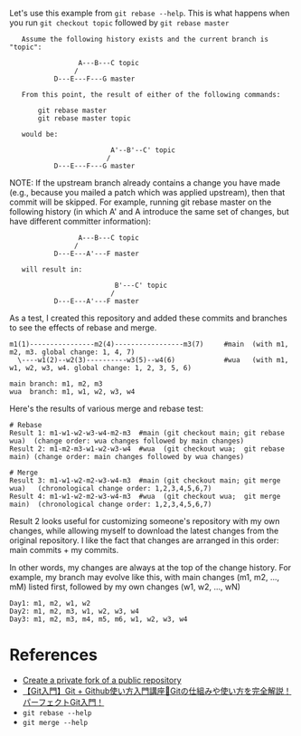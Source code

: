 Let's use this example from `git rebase --help`.
This is what happens when you run `git checkout topic` followed by `git rebase master`

       Assume the following history exists and the current branch is "topic":

                     A---B---C topic
                    /
               D---E---F---G master

       From this point, the result of either of the following commands:

           git rebase master
           git rebase master topic

       would be:

                             A'--B'--C' topic
                            /
               D---E---F---G master


NOTE:
       If the upstream branch already contains a change you have made
       (e.g., because you mailed a patch which was applied upstream),
       then that commit will be skipped. For example, running git rebase
       master on the following history (in which A' and A introduce the
       same set of changes, but have different committer information):

                     A---B---C topic
                    /
               D---E---A'---F master

       will result in:

                              B'---C' topic
                             /
               D---E---A'---F master

As a test, I created this repository and added these commits and branches to see the effects of rebase and merge.

```
m1(1)----------------m2(4)-----------------m3(7)     #main  (with m1, m2, m3. global change: 1, 4, 7)
  \----w1(2)--w2(3)----------w3(5)--w4(6)            #wua   (with m1, w1, w2, w3, w4. global change: 1, 2, 3, 5, 6)

main branch: m1, m2, m3
wua  branch: m1, w1, w2, w3, w4
```

Here's the results of various merge and rebase test:

```
# Rebase
Result 1: m1-w1-w2-w3-w4-m2-m3  #main (git checkout main; git rebase wua)  (change order: wua changes followed by main changes)
Result 2: m1-m2-m3-w1-w2-w3-w4  #wua  (git checkout wua;  git rebase main) (change order: main changes followed by wua changes)

# Merge
Result 3: m1-w1-w2-m2-w3-w4-m3  #main (git checkout main; git merge wua)   (chronological change order: 1,2,3,4,5,6,7)
Result 4: m1-w1-w2-m2-w3-w4-m3  #wua  (git checkout wua;  git merge main)  (chronological change order: 1,2,3,4,5,6,7)
```

Result 2 looks useful for customizing someone's repository with my own changes, while allowing myself to download the latest changes from the original repository.
I like the fact that changes are arranged in this order:  main commits + my commits.

In other words, my changes are always at the top of the change history.
For example, my branch may evolve like this, with main changes (m1, m2, ..., mM) listed first, followed by my own changes (w1, w2, ..., wN)

    Day1: m1, m2, w1, w2
    Day2: m1, m2, m3, w1, w2, w3, w4
    Day3: m1, m2, m3, m4, m5, m6, w1, w2, w3, w4

# References

* [Create a private fork of a public repository](https://gist.github.com/0xjac/85097472043b697ab57ba1b1c7530274)
* [【Git入門】Git + Github使い方入門講座🐒Gitの仕組みや使い方を完全解説！パーフェクトGit入門！](https://www.youtube.com/watch?v=LDOR5HfI_sQ)
* `git rebase --help`
* `git merge --help`
